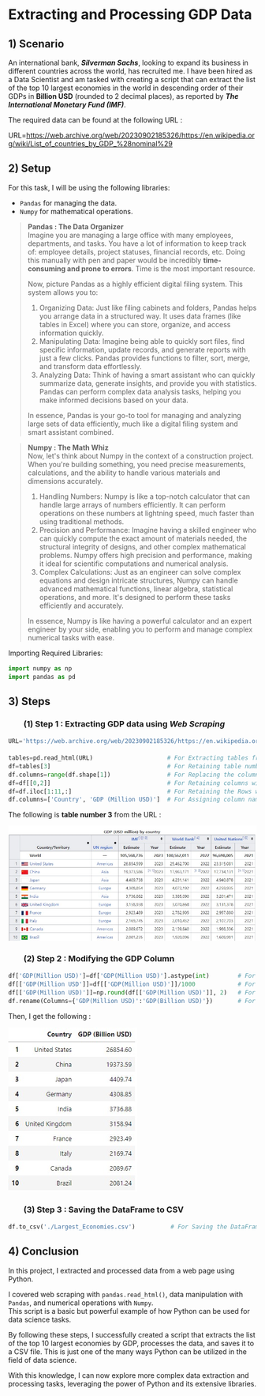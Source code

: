 # Extracting and Processing GDP Data
## 1) Scenario
An international bank, ***Silverman Sachs***, looking to expand its business in different countries across the world, has recruited me. I have been hired as a Data Scientist and am tasked with creating a script that can extract the list of the top 10 largest economies in the world in descending order of their GDPs in **Billion USD** (rounded to 2 decimal places), as reported by ***The International Monetary Fund (IMF)***.

The required data can be found at the following URL :

URL=https://web.archive.org/web/20230902185326/https://en.wikipedia.org/wiki/List_of_countries_by_GDP_%28nominal%29


## 2) Setup
For this task, I will be using the following libraries:
* `Pandas` for managing the data.
* `Numpy` for mathematical operations.
> **Pandas : The Data Organizer**  
> Imagine you are managing a large office with many employees, departments, and tasks. You have a lot of information to keep track of: employee details, project statuses, financial records, etc. Doing this manually with pen and paper would be incredibly **time-consuming and prone to errors**. Time is the most important resource.
>
> Now, picture Pandas as a highly efficient digital filing system. This system allows you to:
>
> 1. Organizing Data: Just like filing cabinets and folders, Pandas helps you arrange data in a structured way. It uses data frames (like tables in Excel) where you can store, organize, and access information quickly.
> 2. Manipulating Data: Imagine being able to quickly sort files, find specific information, update records, and generate reports with just a few clicks. Pandas provides functions to filter, sort, merge, and transform data effortlessly.
> 3. Analyzing Data: Think of having a smart assistant who can quickly summarize data, generate insights, and provide you with statistics. Pandas can perform complex data analysis tasks, helping you make informed decisions based on your data.
> 
> In essence, Pandas is your go-to tool for managing and analyzing large sets of data efficiently, much like a digital filing system and smart assistant combined.

> **Numpy : The Math Whiz**  
> Now, let's think about Numpy in the context of a construction project. When you're building something, you need precise measurements, calculations, and the ability to handle various materials and dimensions accurately.
> 1. Handling Numbers: Numpy is like a top-notch calculator that can handle large arrays of numbers efficiently. It can perform operations on these numbers at lightning speed, much faster than using traditional methods.
> 2. Precision and Performance: Imagine having a skilled engineer who can quickly compute the exact amount of materials needed, the structural integrity of designs, and other complex mathematical problems. Numpy offers high precision and performance, making it ideal for scientific computations and numerical analysis.
> 3. Complex Calculations: Just as an engineer can solve complex equations and design intricate structures, Numpy can handle advanced mathematical functions, linear algebra, statistical operations, and more. It's designed to perform these tasks efficiently and accurately.
> 
> In essence, Numpy is like having a powerful calculator and an expert engineer by your side, enabling you to perform and manage complex numerical tasks with ease.

Importing Required Libraries:
```python
import numpy as np
import pandas as pd
```


## 3) Steps
### &nbsp;&nbsp;&nbsp;&nbsp;&nbsp;&nbsp;&nbsp;&nbsp;(1) Step 1 : Extracting GDP data using ***Web Scraping***
```python
URL='https://web.archive.org/web/20230902185326/https://en.wikipedia.org/wiki/List_of_countries_by_GDP_%28nominal%29'

tables=pd.read_html(URL)                     # For Extracting tables from the webpage using pandas.
df=tables[3]                                 # For Retaining table number 3 as the required dataframe.
df.columns=range(df.shape[1])                # For Replacing the column headers with column numbers
df=df[[0,2]]                                 # For Retaining columns with index 0 and 2 (name of country and value of GDP)
df=df.iloc[1:11,:]                           # For Retaining the Rows with index 1 to 10, indicationg the top 10 economies of the world.
df.columns=['Country', 'GDP (Million USD)']  # For Assigning column names as "Country" and "GDP (Million USD)"
```
The following is **table number 3** from the URL :

![GDP table from the URL](https://github.com/Atikers/Images/blob/main/Project%20%231%20-%20image%20(1).jpg)


### &nbsp;&nbsp;&nbsp;&nbsp;&nbsp;&nbsp;&nbsp;&nbsp;(2) Step 2 : Modifying the GDP Column
```python
df['GDP(Million USD)']=df['GDP(Million USD)'].astype(int)        # For Changing the data type of the 'GDP(Million USD)' column to integer. Using astype() method
df[['GDP(Million USD']]=df[['GDP(Million USD)']]/1000            # For Converting the GDP value in Million USD to Billion USD
df[['GDP(Million USD)']]=np.round(df[['GDP(Million USD)']], 2)   # For Using numpy.round() method to round the value to 2 decimal places.
df.rename(Columns={'GDP(Million USD)':'GDP(Billion USD)'})       # For Renaming the column header from 'GDP (Million USD)' to 'GDP(Billion USD)'
```
Then, I get the following :

![GDP table](https://github.com/Atikers/images/blob/main/Project%20%231%20-%20image%20(2).jpg)


### &nbsp;&nbsp;&nbsp;&nbsp;&nbsp;&nbsp;&nbsp;&nbsp;(3) Step 3 : Saving the DataFrame to CSV
```python
df.to_csv('./Largest_Economies.csv')          # For Saving the DataFrame to a CSV file named "Largest_Economies.csv"
```

## 4) Conclusion
In this project, I extracted and processed data from a web page using Python.  

I covered web scraping with `pandas.read_html()`, data manipulation with `Pandas`, and numerical operations with `Numpy`.  
This script is a basic but powerful example of how Python can be used for data science tasks.

By following these steps, I successfully created a script that extracts the list of the top 10 largest economies by GDP, processes the data, and saves it to a CSV file. This is just one of the many ways Python can be utilized in the field of data science.

With this knowledge, I can now explore more complex data extraction and processing tasks, leveraging the power of Python and its extensive libraries.
